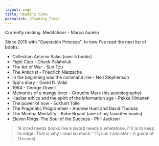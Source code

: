 ```yaml
---
layout: page
title: Reading time!
permalink: /Reading_Time/
---
```


Currently reading: Meditations - Marco Aurelio

Since 2015 with "Operación Princesa", to now I've read the next list of books:

* Collection Antonio Salas (over 5 books)
* Fight Club - Chuck Palahniuk
* The Art of War - Sun Tzu
* The Anticrist - Friedrich Nietzsche
* In the beginning was the command line - Neil Stephenson
* Spy's diary - David R. Vidal
* 1984 - George Orwell
* Memories of a mangy lover - Groucho Marx (his autobiography)
* Hacker ethics and the spirit of the information age - Pekka Himanen
* The power of now - Eckhart Tolle
* The Pragmatic Programmer - Andrew Hunt and David Thomas 
* The Mamba Mentality - Kobe Bryant (one of my favorites books)
* Eleven Rings: The Soul of the Success - Phil Jackson
  
  

> “A mind needs books like a sword needs a whetstone, if it is to keep its edge. That is why I read so much.” (Tyrion Lannister - A game of Thrones)